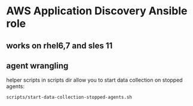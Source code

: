 # AWS Application Discovery Ansible role

## works on rhel6,7 and sles 11

## agent wrangling

helper scripts in scripts dir allow you to start data collection on stopped
agents:

```
scripts/start-data-collection-stopped-agents.sh
```
